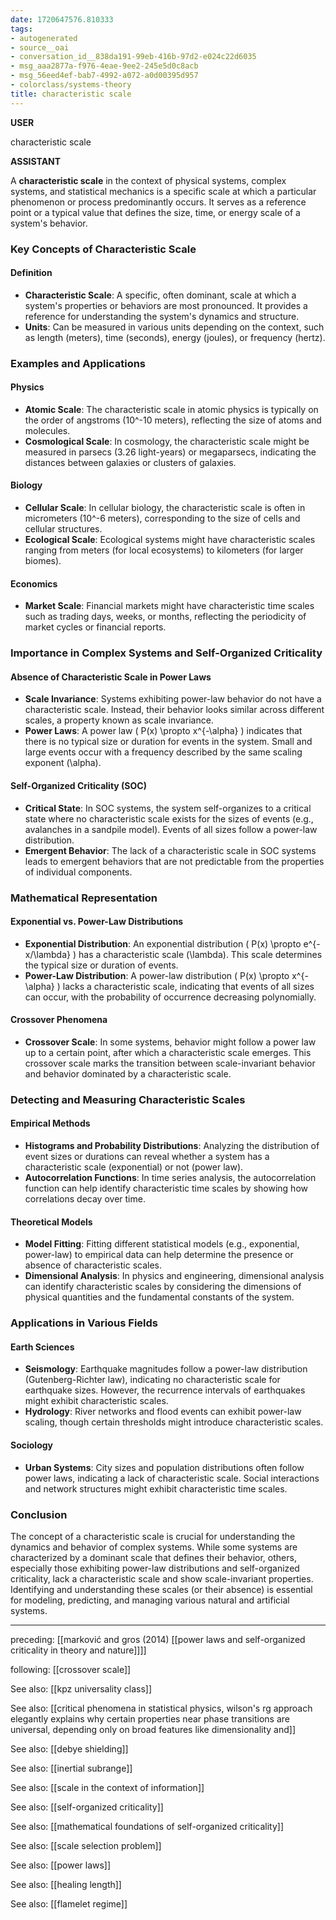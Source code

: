 ```yaml
---
date: 1720647576.810333
tags:
- autogenerated
- source__oai
- conversation_id__838da191-99eb-416b-97d2-e024c22d6035
- msg_aaa2877a-f976-4eae-9ee2-245e5d0c8acb
- msg_56eed4ef-bab7-4992-a072-a0d00395d957
- colorclass/systems-theory
title: characteristic scale
---
```


**USER**

characteristic scale


**ASSISTANT**

A **characteristic scale** in the context of physical systems, complex systems, and statistical mechanics is a specific scale at which a particular phenomenon or process predominantly occurs. It serves as a reference point or a typical value that defines the size, time, or energy scale of a system's behavior.

### Key Concepts of Characteristic Scale

#### Definition
- **Characteristic Scale**: A specific, often dominant, scale at which a system's properties or behaviors are most pronounced. It provides a reference for understanding the system's dynamics and structure.
- **Units**: Can be measured in various units depending on the context, such as length (meters), time (seconds), energy (joules), or frequency (hertz).

### Examples and Applications

#### Physics
- **Atomic Scale**: The characteristic scale in atomic physics is typically on the order of angstroms (10^-10 meters), reflecting the size of atoms and molecules.
- **Cosmological Scale**: In cosmology, the characteristic scale might be measured in parsecs (3.26 light-years) or megaparsecs, indicating the distances between galaxies or clusters of galaxies.

#### Biology
- **Cellular Scale**: In cellular biology, the characteristic scale is often in micrometers (10^-6 meters), corresponding to the size of cells and cellular structures.
- **Ecological Scale**: Ecological systems might have characteristic scales ranging from meters (for local ecosystems) to kilometers (for larger biomes).

#### Economics
- **Market Scale**: Financial markets might have characteristic time scales such as trading days, weeks, or months, reflecting the periodicity of market cycles or financial reports.

### Importance in Complex Systems and Self-Organized Criticality

#### Absence of Characteristic Scale in Power Laws
- **Scale Invariance**: Systems exhibiting power-law behavior do not have a characteristic scale. Instead, their behavior looks similar across different scales, a property known as scale invariance.
- **Power Laws**: A power law \( P(x) \propto x^{-\alpha} \) indicates that there is no typical size or duration for events in the system. Small and large events occur with a frequency described by the same scaling exponent \(\alpha\).

#### Self-Organized Criticality (SOC)
- **Critical State**: In SOC systems, the system self-organizes to a critical state where no characteristic scale exists for the sizes of events (e.g., avalanches in a sandpile model). Events of all sizes follow a power-law distribution.
- **Emergent Behavior**: The lack of a characteristic scale in SOC systems leads to emergent behaviors that are not predictable from the properties of individual components.

### Mathematical Representation

#### Exponential vs. Power-Law Distributions
- **Exponential Distribution**: An exponential distribution \( P(x) \propto e^{-x/\lambda} \) has a characteristic scale \(\lambda\). This scale determines the typical size or duration of events.
- **Power-Law Distribution**: A power-law distribution \( P(x) \propto x^{-\alpha} \) lacks a characteristic scale, indicating that events of all sizes can occur, with the probability of occurrence decreasing polynomially.

#### Crossover Phenomena
- **Crossover Scale**: In some systems, behavior might follow a power law up to a certain point, after which a characteristic scale emerges. This crossover scale marks the transition between scale-invariant behavior and behavior dominated by a characteristic scale.

### Detecting and Measuring Characteristic Scales

#### Empirical Methods
- **Histograms and Probability Distributions**: Analyzing the distribution of event sizes or durations can reveal whether a system has a characteristic scale (exponential) or not (power law).
- **Autocorrelation Functions**: In time series analysis, the autocorrelation function can help identify characteristic time scales by showing how correlations decay over time.

#### Theoretical Models
- **Model Fitting**: Fitting different statistical models (e.g., exponential, power-law) to empirical data can help determine the presence or absence of characteristic scales.
- **Dimensional Analysis**: In physics and engineering, dimensional analysis can identify characteristic scales by considering the dimensions of physical quantities and the fundamental constants of the system.

### Applications in Various Fields

#### Earth Sciences
- **Seismology**: Earthquake magnitudes follow a power-law distribution (Gutenberg-Richter law), indicating no characteristic scale for earthquake sizes. However, the recurrence intervals of earthquakes might exhibit characteristic scales.
- **Hydrology**: River networks and flood events can exhibit power-law scaling, though certain thresholds might introduce characteristic scales.

#### Sociology
- **Urban Systems**: City sizes and population distributions often follow power laws, indicating a lack of characteristic scale. Social interactions and network structures might exhibit characteristic time scales.

### Conclusion

The concept of a characteristic scale is crucial for understanding the dynamics and behavior of complex systems. While some systems are characterized by a dominant scale that defines their behavior, others, especially those exhibiting power-law distributions and self-organized criticality, lack a characteristic scale and show scale-invariant properties. Identifying and understanding these scales (or their absence) is essential for modeling, predicting, and managing various natural and artificial systems.


---

preceding: [[marković and gros (2014) [[power laws and self-organized criticality in theory and nature]]]]  


following: [[crossover scale]]

See also: [[kpz universality class]]


See also: [[critical phenomena in statistical physics, wilson's rg approach elegantly explains why certain properties near phase transitions are universal, depending only on broad features like dimensionality and]]


See also: [[debye shielding]]


See also: [[inertial subrange]]


See also: [[scale in the context of information]]


See also: [[self-organized criticality]]


See also: [[mathematical foundations of self-organized criticality]]


See also: [[scale selection problem]]


See also: [[power laws]]


See also: [[healing length]]


See also: [[flamelet regime]]
